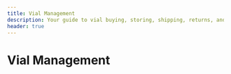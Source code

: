```yaml
---
title: Vial Management
description: Your guide to vial buying, storing, shipping, returns, and transfers.
header: true
---
```


# Vial Management